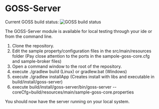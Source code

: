 GOSS-Server
===========
Current GOSS build status: ![GOSS build status](https://travis-ci.org/GridOPTICS/GOSS-Server.svg?branch=master)

The GOSS-Server module is available for local testing through your ide or from the command line.

 1. Clone the repository.
 2. Edit the sample property/configuration files in the src/main/resources folder (Pay close attention to the ports in the sampole-goss-core.cfg and sample-broker files)
 3. Open a command window to the root of the repository.
 4. execute ./gradlew build (Linux) or gradlew.bat (Windows)
 5. execute ./gradlew installApp (Creates install with libs and executable in build/install/goss-server)
 6. execute build/install/goss-server/bin/goss-server --coreCfg=build/resources/main/sample-goss-core.properties
 
You should now have the server running on your local system. 


